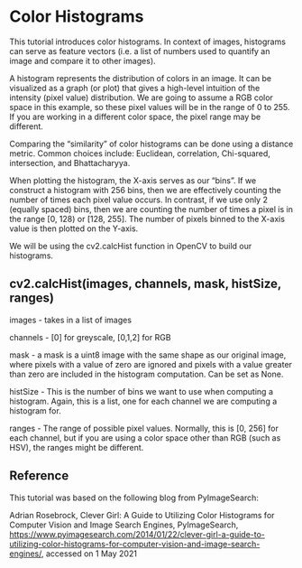 # Color Histograms
This tutorial introduces color histograms. In context of images, histograms can serve as feature vectors (i.e. a list of numbers used to quantify an image and compare it to other images).
  
A histogram represents the distribution of colors in an image. 
It can be visualized as a graph (or plot) that gives a high-level intuition of the intensity (pixel value) distribution. 
We are going to assume a RGB color space in this example, so these pixel values will be in the range of 0 to 255. 
If you are working in a different color space, the pixel range may be different.  

Comparing the “similarity” of color histograms can be done using a distance metric. Common choices include: Euclidean, correlation, Chi-squared, intersection, and Bhattacharyya.  
    
When plotting the histogram, the X-axis serves as our “bins”. 
If we construct a histogram with 256 bins, then we are effectively counting the number of times each pixel value occurs. 
In contrast, if we use only 2 (equally spaced) bins, then we are counting the number of times a pixel is in the range [0, 128) or [128, 255]. 
The number of pixels binned to the X-axis value is then plotted on the Y-axis.  

We will be using the cv2.calcHist function in OpenCV to build our histograms.  
## cv2.calcHist(images, channels, mask, histSize, ranges)  
images - takes in a list of images
  
channels - [0] for greyscale, [0,1,2] for RGB  
  
mask - a mask is a uint8 image with the same shape as our original image, where pixels with a value of zero are ignored and pixels with a value greater than zero are included in the histogram computation. Can be set as None.
  
histSize - This is the number of bins we want to use when computing a histogram. Again, this is a list, one for each channel we are computing a histogram for.
  
ranges - The range of possible pixel values. Normally, this is [0, 256] for each channel, but if you are using a color space other than RGB (such as HSV), the ranges might be different.
  
## Reference
This tutorial was based on the following blog from PyImageSearch:
  
Adrian Rosebrock, Clever Girl: A Guide to Utilizing Color Histograms for Computer Vision and Image Search Engines, PyImageSearch, https://www.pyimagesearch.com/2014/01/22/clever-girl-a-guide-to-utilizing-color-histograms-for-computer-vision-and-image-search-engines/, accessed on 1 May 2021
